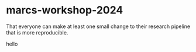 # marcs-workshop-2024

That everyone can make at least one small change to their research pipeline that is more reproducible.

hello

